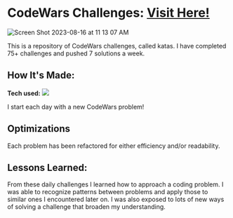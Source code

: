 # CodeWars Challenges: <a href="https://www.codewars.com/users/Jmiz" target="_blank">Visit Here!</a>

![Screen Shot 2023-08-16 at 11 13 07 AM](https://github.com/jess-miz/CodeWars/assets/126027557/ff20ad31-8ecb-4c51-b2bc-0fea3bbad288)


This is a repository of CodeWars challenges, called katas. I have completed 75+ challenges and pushed 7 solutions a week.

## How It's Made: 

**Tech used:** <img src="https://img.shields.io/static/v1?label=|&message=JAVASCRIPT&color=3c7f5d&style=plastic&logo=javascript"/>

I start each day with a new CodeWars problem!

## Optimizations 

Each problem has been refactored for either efficiency and/or readability.

## Lessons Learned: 

From these daily challenges I learned how to approach a coding problem. I was able to recognize patterns between problems and apply those to similar ones I encountered later on. I was also exposed to lots of new ways of solving a challenge that broaden my understanding.

